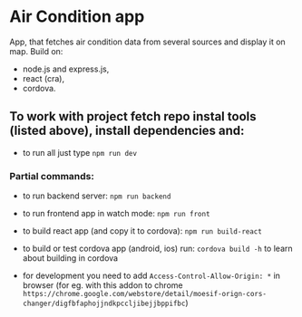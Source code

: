 # Air Condition app
App, that fetches air condition data from several sources and display it on map. Build on: 
- node.js and express.js, 
- react (cra),
- cordova.

## To work with project fetch repo instal tools (listed above), install dependencies and:

- to run all just type `npm run dev`

### Partial commands:

- to run backend server: `npm run backend`
- to run frontend app in watch mode: `npm run front`
- to build react app (and copy it to cordova): `npm run build-react`
- to build or test cordova app (android, ios) run: `cordova build -h` to learn about building in cordova

- for development you need to add `Access-Control-Allow-Origin: *` in browser (for eg. with this addon to chrome `https://chrome.google.com/webstore/detail/moesif-orign-cors-changer/digfbfaphojjndkpccljibejjbppifbc`)
